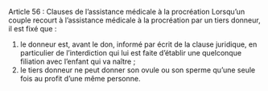 Article 56 : Clauses de l’assistance médicale à la procréation
Lorsqu’un couple recourt à l’assistance médicale à la procréation par un tiers donneur, il est fixé que :
1.  le donneur est, avant le don, informé par écrit de la clause juridique, en particulier de l’interdiction qui lui est faite d’établir une quelconque filiation avec l’enfant qui va naître ;
2.  le tiers donneur ne peut donner son ovule ou son sperme qu’une seule fois au profit d’une même personne.